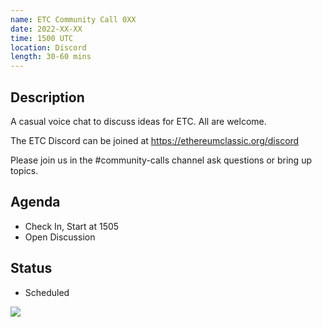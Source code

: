 ```yaml
---
name: ETC Community Call 0XX
date: 2022-XX-XX
time: 1500 UTC
location: Discord
length: 30-60 mins
---
```


## Description

A casual voice chat to discuss ideas for ETC. All are welcome.

The ETC Discord can be joined at https://ethereumclassic.org/discord

Please join us in the #community-calls channel ask questions or bring up topics.

## Agenda

- Check In, Start at 1505
- Open Discussion

## Status

- Scheduled

![](https://raw.githubusercontent.com/ethereumclassic/community-calls/main/UTC.png)
